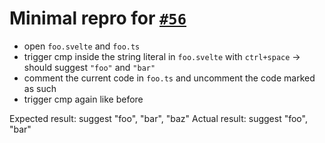 # Minimal repro for [`#56`](https://github.com/hrsh7th/cmp-nvim-lsp/issues/56)

- open `foo.svelte` and `foo.ts`
- trigger cmp inside the string literal in `foo.svelte` with `ctrl+space` -> should suggest `"foo"` and `"bar"`
- comment the current code in `foo.ts` and uncomment the code marked as such
- trigger cmp again like before

Expected result: suggest "foo", "bar", "baz"
Actual result: suggest "foo", "bar"

